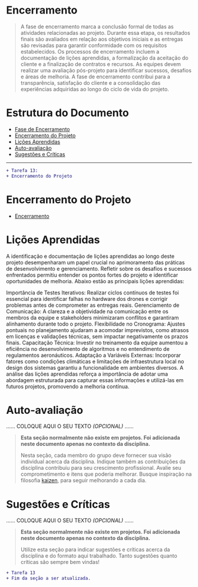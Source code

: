 # Encerramento

> A fase de encerramento marca a conclusão formal de todas as atividades relacionadas ao projeto. 
> Durante essa etapa, os resultados finais são avaliados em relação aos objetivos iniciais e as entregas são revisadas para garantir conformidade com os requisitos estabelecidos. 
> Os processos de encerramento incluem a documentação de lições aprendidas, a formalização da aceitação do cliente e a finalização de contratos e recursos. 
> As equipes devem realizar uma avaliação pós-projeto para identificar sucessos, desafios e áreas de melhoria. 
> A fase de encerramento contribui para a transparência, satisfação do cliente e a consolidação das experiências adquiridas ao longo do ciclo de vida do projeto.

# Estrutura do Documento

- [Fase de Encerramento](#encerramento)
- [Encerramento do Projeto](#encerramento-do-projeto)
- [Lições Aprendidas](#lições-aprendidas)
- [Auto-avaliação](#auto)
- [Sugestões e Críticas](#sugestões-e-críticas)

----
```diff
+ Tarefa 13:
+ Encerramento do Projeto
```


# Encerramento do Projeto

- [Encerramento](docs/05-encerramento/encerramento.docx)


# Lições Aprendidas 

A identificação e documentação de lições aprendidas ao longo deste projeto desempenharam um papel crucial no aprimoramento das práticas de desenvolvimento e gerenciamento. Refletir sobre os desafios e sucessos enfrentados permitiu entender os pontos fortes do projeto e identificar oportunidades de melhoria. Abaixo estão as principais lições aprendidas:

Importância de Testes Iterativos: Realizar ciclos contínuos de testes foi essencial para identificar falhas no hardware dos drones e corrigir problemas antes de comprometer as entregas reais.
Gerenciamento de Comunicação: A clareza e a objetividade na comunicação entre os membros da equipe e stakeholders minimizaram conflitos e garantiram alinhamento durante todo o projeto.
Flexibilidade no Cronograma: Ajustes pontuais no planejamento ajudaram a acomodar imprevistos, como atrasos em licenças e validações técnicas, sem impactar negativamente os prazos finais.
Capacitação Técnica: Investir no treinamento da equipe aumentou a eficiência no desenvolvimento de algoritmos e no entendimento de regulamentos aeronáuticos.
Adaptação a Variáveis Externas: Incorporar fatores como condições climáticas e limitações de infraestrutura local no design dos sistemas garantiu a funcionalidade em ambientes diversos.
A análise das lições aprendidas reforça a importância de adotar uma abordagem estruturada para capturar essas informações e utilizá-las em futuros projetos, promovendo a melhoria contínua.

# Auto-avaliação

......  COLOQUE AQUI O SEU TEXTO *(OPCIONAL)* ......

> **Esta seção normalmente não existe em projetos. Foi adicionada neste documento apenas no contexto da disciplina.**
>
> Nesta seção, cada membro do grupo deve fornecer sua visão individual acerca da disciplina.
> Indique também as contribuições da disciplina contribuiu para seu crescimento profissional.
> Avalie seu comprometimento e itens que poderia melhorar.
> Busque inspiração na filosofia [kaizen](https://pt.wikipedia.org/wiki/Kaizen), para seguir melhorando a cada dia.


# Sugestões e Críticas

......  COLOQUE AQUI O SEU TEXTO *(OPCIONAL)* ......

> **Esta seção normalmente não existe em projetos. Foi adicionada neste documento apenas no contexto da disciplina.**
>
> Utilize esta seção para indicar sugestões e críticas acerca da disciplina e do formato aqui trabalhado.
> Tanto sugestões quanto críticas são sempre bem vindas!


```diff
+ Tarefa 13
+ Fim da seção a ser atualizada.
```


